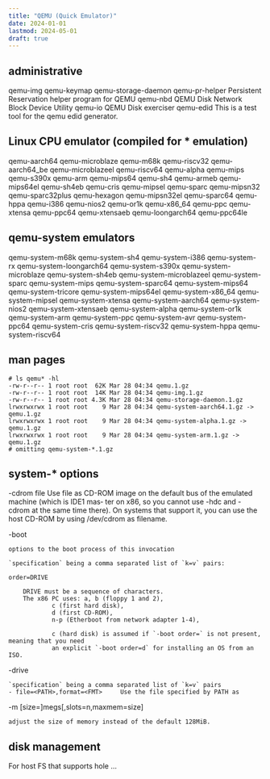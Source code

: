```yaml
---
title: "QEMU (Quick Emulator)"
date: 2024-01-01
lastmod: 2024-05-01
draft: true
---
```


## administrative

qemu-img
qemu-keymap
qemu-storage-daemon
qemu-pr-helper      Persistent Reservation helper program for QEMU
qemu-nbd        QEMU Disk Network Block Device Utility
qemu-io         QEMU Disk exerciser
qemu-edid           This is a test tool for the qemu edid generator.

## Linux CPU emulator (compiled for * emulation)

qemu-aarch64
qemu-microblaze
qemu-m68k
qemu-riscv32
qemu-aarch64_be
qemu-microblazeel
qemu-riscv64
qemu-alpha
qemu-mips
qemu-s390x
qemu-arm
qemu-mips64
qemu-sh4
qemu-armeb
qemu-mips64el
qemu-sh4eb
qemu-cris
qemu-mipsel
qemu-sparc
qemu-mipsn32
qemu-sparc32plus
qemu-hexagon
qemu-mipsn32el
qemu-sparc64
qemu-hppa
qemu-i386
qemu-nios2
qemu-or1k
qemu-x86_64
qemu-ppc
qemu-xtensa
qemu-ppc64
qemu-xtensaeb
qemu-loongarch64
qemu-ppc64le

## qemu-system emulators

qemu-system-m68k
qemu-system-sh4
qemu-system-i386
qemu-system-rx
qemu-system-loongarch64
qemu-system-s390x
qemu-system-microblaze
qemu-system-sh4eb
qemu-system-microblazeel
qemu-system-sparc
qemu-system-mips
qemu-system-sparc64
qemu-system-mips64
qemu-system-tricore
qemu-system-mips64el
qemu-system-x86_64
qemu-system-mipsel
qemu-system-xtensa
qemu-system-aarch64
qemu-system-nios2
qemu-system-xtensaeb
qemu-system-alpha
qemu-system-or1k
qemu-system-arm
qemu-system-ppc
qemu-system-avr
qemu-system-ppc64
qemu-system-cris
qemu-system-riscv32
qemu-system-hppa
qemu-system-riscv64


## man pages


```ls
# ls qemu* -hl
-rw-r--r-- 1 root root  62K Mar 28 04:34 qemu.1.gz
-rw-r--r-- 1 root root  14K Mar 28 04:34 qemu-img.1.gz
-rw-r--r-- 1 root root 4.3K Mar 28 04:34 qemu-storage-daemon.1.gz
lrwxrwxrwx 1 root root    9 Mar 28 04:34 qemu-system-aarch64.1.gz -> qemu.1.gz
lrwxrwxrwx 1 root root    9 Mar 28 04:34 qemu-system-alpha.1.gz -> qemu.1.gz
lrwxrwxrwx 1 root root    9 Mar 28 04:34 qemu-system-arm.1.gz -> qemu.1.gz
# omitting qemu-system-*.1.gz
```

## system-* options

-cdrom file
    Use  file as CD-ROM image on the default bus of the emulated machine (which is IDE1 mas‐
    ter on x86, so you cannot use -hdc and -cdrom at the same time there). On  systems  that
    support it, you can use the host CD-ROM by using /dev/cdrom as filename.

-boot <specification>

    options to the boot process of this invocation

    `specification` being a comma separated list of `k=v` pairs:

    order=DRIVE

        DRIVE must be a sequence of characters.
        The x86 PC uses: a, b (floppy 1 and 2), 
                c (first hard disk),
                d (first CD-ROM),
                n-p (Etherboot from network adapter 1-4),

                c (hard disk) is assumed if `-boot order=` is not present, meaning that you need
                an explicit `-boot order=d` for installing an OS from an ISO.

-drive <specification>

    `specification` being a comma separated list of `k=v` pairs
    - file=<PATH>,format=<FMT>     Use the file specified by PATH as 

-m [size=]megs[,slots=n,maxmem=size]
    
    adjust the size of memory instead of the default 128MiB.


## disk management

For host FS that supports hole ...